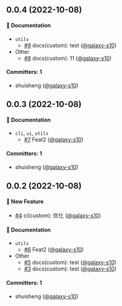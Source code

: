 




## 0.0.4 (2022-10-08)

#### :memo: Documentation
* `utils`
  * [#9](https://github.com/galaxy-s10/billd/pull/9) docs(custom): test ([@galaxy-s10](https://github.com/galaxy-s10))
* Other
  * [#8](https://github.com/galaxy-s10/billd/pull/8) docs(custom): 11 ([@galaxy-s10](https://github.com/galaxy-s10))

#### Committers: 1
- shuisheng ([@galaxy-s10](https://github.com/galaxy-s10))




## 0.0.3 (2022-10-08)

#### :memo: Documentation
* `cli`, `ui`, `utils`
  * [#7](https://github.com/galaxy-s10/billd/pull/7) Feat2 ([@galaxy-s10](https://github.com/galaxy-s10))

#### Committers: 1
- shuisheng ([@galaxy-s10](https://github.com/galaxy-s10))



## 0.0.2 (2022-10-08)

#### :rocket: New Feature

- [#4](https://github.com/galaxy-s10/billd/pull/4) ci(custom): 优化 ([@galaxy-s10](https://github.com/galaxy-s10))

#### :memo: Documentation

- `utils`
  - [#6](https://github.com/galaxy-s10/billd/pull/6) Feat2 ([@galaxy-s10](https://github.com/galaxy-s10))
- Other
  - [#5](https://github.com/galaxy-s10/billd/pull/5) docs(custom): test ([@galaxy-s10](https://github.com/galaxy-s10))
  - [#3](https://github.com/galaxy-s10/billd/pull/3) docs(custom): test ([@galaxy-s10](https://github.com/galaxy-s10))

#### Committers: 1

- shuisheng ([@galaxy-s10](https://github.com/galaxy-s10))
